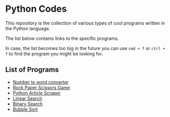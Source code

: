 # Python Codes

This repository is the collection of various types of cool programs written in the Python language. 

The list below contains links to the specific programs.

In case, the list becomes too big in the future you can use `cmd + f` or `ctrl + f` to find the program you might be looking for.

## List of Programs

- [Number to word converter](./programs/numbertoword.py)
- [Rock Paper Scissors Game](./programs/rockpaperscissors.py)
- [Python Article Scraper](./programs/articlescraper.py)
- [Linear Search](./programs/linearsearch.py)
- [Binary Search](./programs/binarysearch.py)
- [Bubble Sort](./programs/bubblesort.py)
